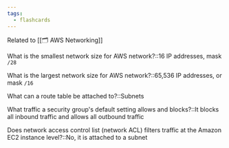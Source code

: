 ```yaml
---
tags:
  - flashcards
---
```

Related to [[🗂️ AWS Networking]]

What is the smallest network size for AWS network?::16 IP addresses, mask `/28`

What is the largest network size for AWS network?::65,536 IP addresses, or mask `/16`

What can a route table be attached to?::Subnets

What traffic a security group's default setting allows and blocks?::It blocks all inbound traffic and allows all outbound traffic

Does network access control list (network ACL) filters traffic at the Amazon EC2 instance level?::No, it is attached to a subnet